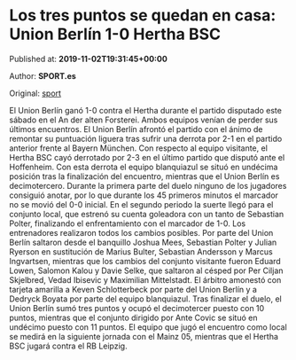 
# Los tres puntos se quedan en casa: Union Berlín 1-0 Hertha BSC

Published at: **2019-11-02T19:31:45+00:00**

Author: **SPORT.es**

Original: [sport](https://www.sport.es/es/noticias/bundesliga/los-tres-puntos-se-quedan-en-casa-union-berlin-1-0-hertha-bsc-7711959)

El Union Berlín ganó 1-0 contra el Hertha durante el partido disputado este sábado en el An der alten Forsterei. Ambos equipos venían de perder sus últimos encuentros. El Union Berlín afrontó el partido con el ánimo de remontar su puntuación liguera tras sufrir una derrota por 2-1 en el partido anterior frente al Bayern München. Con respecto al equipo visitante, el Hertha BSC cayó derrotado por 2-3 en el último partido que disputó ante el Hoffenheim. Con esta derrota el equipo blanquiazul se situó en undécima posición tras la finalización del encuentro, mientras que el Union Berlín es decimotercero.
Durante la primera parte del duelo ninguno de los jugadores consiguió anotar, por lo que durante los 45 primeros minutos el marcador no se movió del 0-0 inicial.
En el segundo periodo la suerte llegó para el conjunto local, que estrenó su cuenta goleadora con un tanto de Sebastian Polter, finalizando el enfrentamiento con el marcador de 1-0.
Los entrenadores realizaron todos los cambios posibles. Por parte del Union Berlín saltaron desde el banquillo Joshua Mees, Sebastian Polter y Julian Ryerson en sustitución de Marius Bulter, Sebastian Andersson y Marcus Ingvartsen, mientras que los cambios del conjunto visitante fueron Eduard Lowen, Salomon Kalou y Davie Selke, que saltaron al césped por Per Ciljan Skjelbred, Vedad Ibisevic y Maximilian Mittelstadt.
El árbitro amonestó con tarjeta amarilla a Keven Schlotterbeck por parte del Union Berlín y a Dedryck Boyata por parte del equipo blanquiazul.
Tras finalizar el duelo, el Union Berlín sumó tres puntos y ocupó el decimotercer puesto con 10 puntos, mientras que el conjunto dirigido por Ante Covic se situó en undécimo puesto con 11 puntos.
El equipo que jugó el encuentro como local se medirá en la siguiente jornada con el Mainz 05, mientras que el Hertha BSC jugará contra el RB Leipzig.
